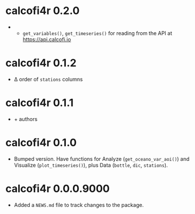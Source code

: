 # calcofi4r 0.2.0

* + `get_variables()`, `get_timeseries()` for reading from the API at https://api.calcofi.io

# calcofi4r 0.1.2

* ∆ order of `stations` columns

# calcofi4r 0.1.1

* \+ authors

# calcofi4r 0.1.0

* Bumped version. Have functions for Analyze (`get_oceano_var_aoi()`) and Visualize (`plot_timeseries()`), plus Data (`bottle`, `dic`, `stations`).

# calcofi4r 0.0.0.9000

* Added a `NEWS.md` file to track changes to the package.
